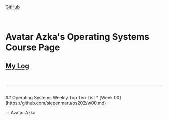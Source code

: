---
---

[GitHub](https://github.com/siepenmaru/os202/)

<br>

# Avatar Azka's Operating Systems Course Page

## [My Log](TXT/mylog.txt)
<br>
<hr>
<br>
## Operating Systems Weekly Top Ten List
* [Week 00](https://github.com/siepenmaru/os202/w00.md)

-- Avatar Azka


